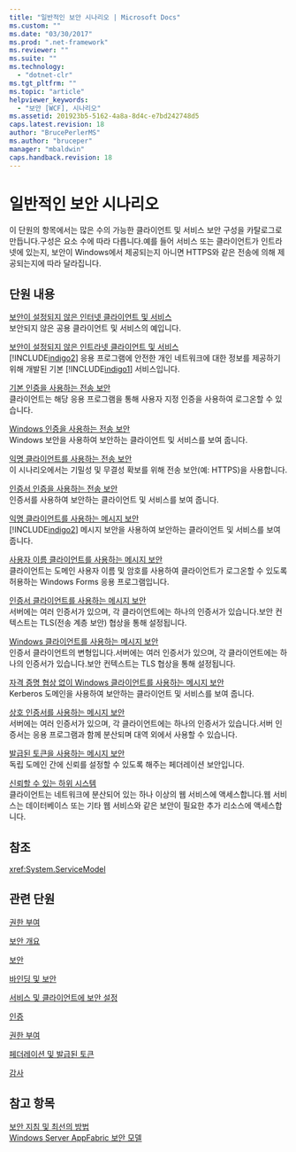 ```yaml
---
title: "일반적인 보안 시나리오 | Microsoft Docs"
ms.custom: ""
ms.date: "03/30/2017"
ms.prod: ".net-framework"
ms.reviewer: ""
ms.suite: ""
ms.technology: 
  - "dotnet-clr"
ms.tgt_pltfrm: ""
ms.topic: "article"
helpviewer_keywords: 
  - "보안 [WCF], 시나리오"
ms.assetid: 201923b5-5162-4a8a-8d4c-e7bd242748d5
caps.latest.revision: 18
author: "BrucePerlerMS"
ms.author: "bruceper"
manager: "mbaldwin"
caps.handback.revision: 18
---
```

# 일반적인 보안 시나리오
이 단원의 항목에서는 많은 수의 가능한 클라이언트 및 서비스 보안 구성을 카탈로그로 만듭니다.구성은 요소 수에 따라 다릅니다.예를 들어 서비스 또는 클라이언트가 인트라넷에 있는지, 보안이 Windows에서 제공되는지 아니면 HTTPS와 같은 전송에 의해 제공되는지에 따라 달라집니다.  
  
## 단원 내용  
 [보안이 설정되지 않은 인터넷 클라이언트 및 서비스](../../../../docs/framework/wcf/feature-details/internet-unsecured-client-and-service.md)  
 보안되지 않은 공용 클라이언트 및 서비스의 예입니다.  
  
 [보안이 설정되지 않은 인트라넷 클라이언트 및 서비스](../../../../docs/framework/wcf/feature-details/intranet-unsecured-client-and-service.md)  
 [!INCLUDE[indigo2](../../../../includes/indigo2-md.md)] 응용 프로그램에 안전한 개인 네트워크에 대한 정보를 제공하기 위해 개발된 기본 [!INCLUDE[indigo1](../../../../includes/indigo1-md.md)] 서비스입니다.  
  
 [기본 인증을 사용하는 전송 보안](../../../../docs/framework/wcf/feature-details/transport-security-with-basic-authentication.md)  
 클라이언트는 해당 응용 프로그램을 통해 사용자 지정 인증을 사용하여 로그온할 수 있습니다.  
  
 [Windows 인증을 사용하는 전송 보안](../../../../docs/framework/wcf/feature-details/transport-security-with-windows-authentication.md)  
 Windows 보안을 사용하여 보안하는 클라이언트 및 서비스를 보여 줍니다.  
  
 [익명 클라이언트를 사용하는 전송 보안](../../../../docs/framework/wcf/feature-details/transport-security-with-an-anonymous-client.md)  
 이 시나리오에서는 기밀성 및 무결성 확보를 위해 전송 보안\(예: HTTPS\)을 사용합니다.  
  
 [인증서 인증을 사용하는 전송 보안](../../../../docs/framework/wcf/feature-details/transport-security-with-certificate-authentication.md)  
 인증서를 사용하여 보안하는 클라이언트 및 서비스를 보여 줍니다.  
  
 [익명 클라이언트를 사용하는 메시지 보안](../../../../docs/framework/wcf/feature-details/message-security-with-an-anonymous-client.md)  
 [!INCLUDE[indigo2](../../../../includes/indigo2-md.md)] 메시지 보안을 사용하여 보안하는 클라이언트 및 서비스를 보여 줍니다.  
  
 [사용자 이름 클라이언트를 사용하는 메시지 보안](../../../../docs/framework/wcf/feature-details/message-security-with-a-user-name-client.md)  
 클라이언트는 도메인 사용자 이름 및 암호를 사용하여 클라이언트가 로그온할 수 있도록 허용하는 Windows Forms 응용 프로그램입니다.  
  
 [인증서 클라이언트를 사용하는 메시지 보안](../../../../docs/framework/wcf/feature-details/message-security-with-a-certificate-client.md)  
 서버에는 여러 인증서가 있으며, 각 클라이언트에는 하나의 인증서가 있습니다.보안 컨텍스트는 TLS\(전송 계층 보안\) 협상을 통해 설정됩니다.  
  
 [Windows 클라이언트를 사용하는 메시지 보안](../../../../docs/framework/wcf/feature-details/message-security-with-a-windows-client.md)  
 인증서 클라이언트의 변형입니다.서버에는 여러 인증서가 있으며, 각 클라이언트에는 하나의 인증서가 있습니다.보안 컨텍스트는 TLS 협상을 통해 설정됩니다.  
  
 [자격 증명 협상 없이 Windows 클라이언트를 사용하는 메시지 보안](../../../../docs/framework/wcf/feature-details/message-security-with-a-windows-client-without-credential-negotiation.md)  
 Kerberos 도메인을 사용하여 보안하는 클라이언트 및 서비스를 보여 줍니다.  
  
 [상호 인증서를 사용하는 메시지 보안](../../../../docs/framework/wcf/feature-details/message-security-with-mutual-certificates.md)  
 서버에는 여러 인증서가 있으며, 각 클라이언트에는 하나의 인증서가 있습니다.서버 인증서는 응용 프로그램과 함께 분산되며 대역 외에서 사용할 수 있습니다.  
  
 [발급된 토큰을 사용하는 메시지 보안](../../../../docs/framework/wcf/feature-details/message-security-with-issued-tokens.md)  
 독립 도메인 간에 신뢰를 설정할 수 있도록 해주는 페더레이션 보안입니다.  
  
 [신뢰할 수 있는 하위 시스템](../../../../docs/framework/wcf/feature-details/trusted-subsystem.md)  
 클라이언트는 네트워크에 분산되어 있는 하나 이상의 웹 서비스에 액세스합니다.웹 서비스는 데이터베이스 또는 기타 웹 서비스와 같은 보안이 필요한 추가 리소스에 액세스합니다.  
  
## 참조  
 <xref:System.ServiceModel>  
  
## 관련 단원  
 [권한 부여](../../../../docs/framework/wcf/feature-details/authorization-in-wcf.md)  
  
 [보안 개요](../../../../docs/framework/wcf/feature-details/security-overview.md)  
  
 [보안](../../../../docs/framework/wcf/feature-details/security.md)  
  
 [바인딩 및 보안](../../../../docs/framework/wcf/feature-details/bindings-and-security.md)  
  
 [서비스 및 클라이언트에 보안 설정](../../../../docs/framework/wcf/feature-details/securing-services-and-clients.md)  
  
 [인증](../../../../docs/framework/wcf/feature-details/authentication-in-wcf.md)  
  
 [권한 부여](../../../../docs/framework/wcf/feature-details/authorization-in-wcf.md)  
  
 [페더레이션 및 발급된 토큰](../../../../docs/framework/wcf/feature-details/federation-and-issued-tokens.md)  
  
 [감사](../../../../docs/framework/wcf/feature-details/auditing-security-events.md)  
  
## 참고 항목  
 [보안 지침 및 최선의 방법](../../../../docs/framework/wcf/feature-details/security-guidance-and-best-practices.md)   
 [Windows Server AppFabric 보안 모델](http://go.microsoft.com/fwlink/?LinkID=201279&clcid=0x412)